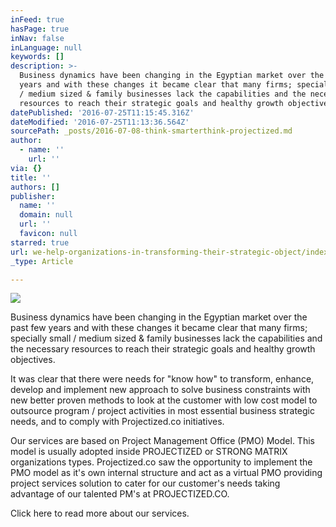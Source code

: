 ```yaml
---
inFeed: true
hasPage: true
inNav: false
inLanguage: null
keywords: []
description: >-
  Business dynamics have been changing in the Egyptian market over the past few
  years and with these changes it became clear that many firms; specially small
  / medium sized & family businesses lack the capabilities and the necessary
  resources to reach their strategic goals and healthy growth objectives.
datePublished: '2016-07-25T11:15:45.316Z'
dateModified: '2016-07-25T11:13:36.564Z'
sourcePath: _posts/2016-07-08-think-smarterthink-projectized.md
author:
  - name: ''
    url: ''
via: {}
title: ''
authors: []
publisher:
  name: ''
  domain: null
  url: ''
  favicon: null
starred: true
url: we-help-organizations-in-transforming-their-strategic-object/index.html
_type: Article

---
```

![](https://imgflo.herokuapp.com/graph/vahj1ThiexotieMo/93df4b4bb7744d5f867af6397959b0ec/croprotate.png?cropheight=864&cropwidth=1390&degrees=0&input=https%3A%2F%2Fthe-grid-user-content.s3-us-west-2.amazonaws.com%2Fbb7245d9-266e-4f32-b20d-cbbf0fb904f1.png&x=0&y=0)

Business dynamics have been changing in the Egyptian market over the past few years and with these changes it became clear that many firms; specially small / medium sized & family businesses lack the capabilities and the necessary resources to reach their strategic goals and healthy growth objectives.

It was clear that there were needs for "know how" to transform, enhance, develop and implement new approach to solve business constraints with new better proven methods to look at the customer with low cost model to outsource program / project activities in most essential business strategic needs, and to comply with Projectized.co initiatives.

Our services are based on Project Management Office (PMO) Model. This model is usually adopted inside PROJECTIZED or STRONG MATRIX organizations types. Projectized.co saw the opportunity to implement the PMO model as it's own internal structure and act as a virtual PMO providing project services solution to cater for our customer's needs taking advantage of our talented PM's at PROJECTIZED.CO.

Click here to read more about our services.